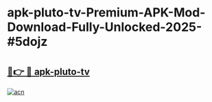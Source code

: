 # apk-pluto-tv-Premium-APK-Mod-Download-Fully-Unlocked-2025-#5dojz

# <h2><a href="https://bedroomkl.my?title=apk-pluto-tv&ref=1AP">🔗👉 🔴 apk-pluto-tv</a></h2>

[![acn](https://github.com/user-attachments/assets/0f9c940e-d8b0-45ae-aac7-cd30a18b3e1c)](https://bedroomkl.my?title=apk-pluto-tv&ref=1AP)

